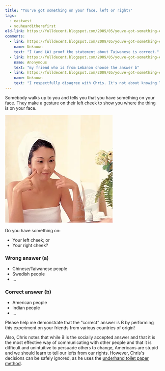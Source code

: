 ```yaml
---
title: "You've got something on your face, left or right?"
tags: 
  - eastwest
  - youhearditherefirst	
old-link: https://fulldecent.blogspot.com/2009/05/youve-got-something-on-your-face.html
comments:
  - link: https://fulldecent.blogspot.com/2009/05/youve-got-something-on-your-face.html#comment-4392889444423855203
    name: Unknown
    text: "I (and LW) proof the statement about Taiwanese is correct."
  - link: https://fulldecent.blogspot.com/2009/05/youve-got-something-on-your-face.html#comment-2105698815120085639
    name: Anonymous
    text: "my friend who is from Lebanon choose the answer b"
  - link: https://fulldecent.blogspot.com/2009/05/youve-got-something-on-your-face.html#comment-8327100507228979893
    name: Unknown
    text: "I respectfully disagree with Chris. It's not about knowing left from right. When someone is showing you something on your face, they are acting as your mirror image (so left is right, and right is left). Therefore the correct answer really is B. Also, I think not only do we touch our mirror image cheek when trying to bring attention to the object on someone's face, but we fix our eyes on it on the other person's cheek. We even widen our eyes and move our eyebrows. We really work hard to let them know. Now that I think of it, I realize it's easier just to reach out and wipe off their face. :o)"
---
```


Somebody walks up to you and tells you that you have something on your face. They make a gesture on their left cheek to show you where the thing is on your face.

![You've got something on your face](/assets/images/2009-05-11-youve-got-something-on-your-face.webp)

Do you have something on:

* Your left cheek; or
* Your right cheek?

### Wrong answer (a)

* Chinese/Taiwanese people
* Swedish people
* ...

### Correct answer (b)

* American people
* Indian people
* ...

Please help me demonstrate that the "correct" answer is B by performing this experiment on your friends from various countries of origin!

Also, Chris notes that while B is the socially accepted answer and that it is the most effective way of communicating with other people and that it is difficult and unintuitive to persuade others to change, Americans are stupid and we should learn to tell our lefts from our rights. However, Chris's decisions can be safely ignored, as he uses the [underhand toilet paper method](https://www.tribalwar.com/forums/archive/t-396161.html).

